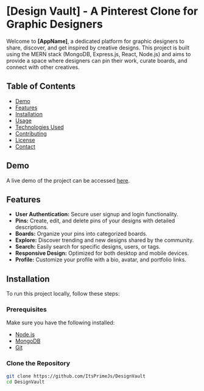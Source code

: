 # [Design Vault] - A Pinterest Clone for Graphic Designers

Welcome to **[AppName]**, a dedicated platform for graphic designers to share, discover, and get inspired by creative designs. This project is built using the MERN stack (MongoDB, Express.js, React, Node.js) and aims to provide a space where designers can pin their work, curate boards, and connect with other creatives.

## Table of Contents

- [Demo](#demo)
- [Features](#features)
- [Installation](#installation)
- [Usage](#usage)
- [Technologies Used](#technologies-used)
- [Contributing](#contributing)
- [License](#license)
- [Contact](#contact)

## Demo

A live demo of the project can be accessed [here](#).

## Features

- **User Authentication:** Secure user signup and login functionality.
- **Pins:** Create, edit, and delete pins of your designs with detailed descriptions.
- **Boards:** Organize your pins into categorized boards.
- **Explore:** Discover trending and new designs shared by the community.
- **Search:** Easily search for specific designs, users, or tags.
- **Responsive Design:** Optimized for both desktop and mobile devices.
- **Profile:** Customize your profile with a bio, avatar, and portfolio links.

## Installation

To run this project locally, follow these steps:

### Prerequisites

Make sure you have the following installed:

- [Node.js](https://nodejs.org/)
- [MongoDB](https://www.mongodb.com/)
- [Git](https://git-scm.com/)

### Clone the Repository

```bash
git clone https://github.com/ItsPrimeJs/DesignVault
cd DesignVault
